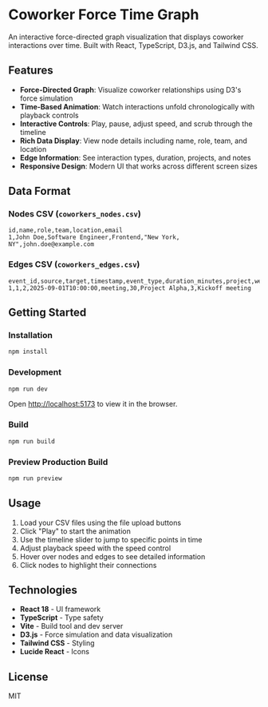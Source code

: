 # Coworker Force Time Graph

An interactive force-directed graph visualization that displays coworker interactions over time. Built with React, TypeScript, D3.js, and Tailwind CSS.

## Features

- **Force-Directed Graph**: Visualize coworker relationships using D3's force simulation
- **Time-Based Animation**: Watch interactions unfold chronologically with playback controls
- **Interactive Controls**: Play, pause, adjust speed, and scrub through the timeline
- **Rich Data Display**: View node details including name, role, team, and location
- **Edge Information**: See interaction types, duration, projects, and notes
- **Responsive Design**: Modern UI that works across different screen sizes

## Data Format

### Nodes CSV (`coworkers_nodes.csv`)
```csv
id,name,role,team,location,email
1,John Doe,Software Engineer,Frontend,"New York, NY",john.doe@example.com
```

### Edges CSV (`coworkers_edges.csv`)
```csv
event_id,source,target,timestamp,event_type,duration_minutes,project,weight,note
1,1,2,2025-09-01T10:00:00,meeting,30,Project Alpha,3,Kickoff meeting
```

## Getting Started

### Installation

```bash
npm install
```

### Development

```bash
npm run dev
```

Open [http://localhost:5173](http://localhost:5173) to view it in the browser.

### Build

```bash
npm run build
```

### Preview Production Build

```bash
npm run preview
```

## Usage

1. Load your CSV files using the file upload buttons
2. Click "Play" to start the animation
3. Use the timeline slider to jump to specific points in time
4. Adjust playback speed with the speed control
5. Hover over nodes and edges to see detailed information
6. Click nodes to highlight their connections

## Technologies

- **React 18** - UI framework
- **TypeScript** - Type safety
- **Vite** - Build tool and dev server
- **D3.js** - Force simulation and data visualization
- **Tailwind CSS** - Styling
- **Lucide React** - Icons

## License

MIT
